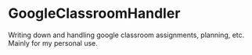 # GoogleClassroomHandler
Writing down and handling google classroom assignments, planning, etc.
Mainly for my personal use.
